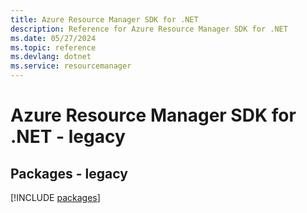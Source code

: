 ```yaml
---
title: Azure Resource Manager SDK for .NET
description: Reference for Azure Resource Manager SDK for .NET
ms.date: 05/27/2024
ms.topic: reference
ms.devlang: dotnet
ms.service: resourcemanager
---
```

# Azure Resource Manager SDK for .NET - legacy
## Packages - legacy
[!INCLUDE [packages](resource-manager-index.md)]